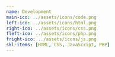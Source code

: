 ```yaml
---
name: Development
main-ico: ../assets/icons/code.png
left-ico: ../assets/icons/html.png
right-ico: ../assets/icons/css.png
fleft-ico: ../assets/icons/php.png
fright-ico: ../assets/icons/js.png
skl-items: [HTML, CSS, JavaScript, PHP]
---
```

